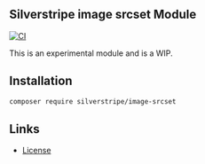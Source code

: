 ## Silverstripe image srcset Module

[![CI](https://github.com/silverstripe/silverstripe-image-srcset/actions/workflows/ci.yml/badge.svg)](https://github.com/silverstripe/silverstripe-image-srcset/actions/workflows/ci.yml)


This is an experimental module and is a WIP.

## Installation

```sh
composer require silverstripe/image-srcset
```

## Links ##

 * [License](./LICENSE)
